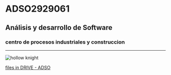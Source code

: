 # ADSO2929061

## Análisis y desarrollo de Software

### centro de procesos industriales y construccion 

---

![hollow knight](https://tinyurl.com/2s3hby42)

[files in DRIVE - ADSO](https://tinyurl.com/fyrpsyaj)


